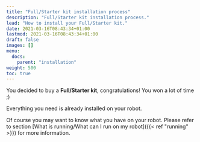 ```yaml
---
title: "Full/Starter kit installation process"
description: "Full/Starter kit installation process."
lead: "How to install your Full/Starter kit."
date: 2021-03-16T08:43:34+01:00
lastmod: 2021-03-16T08:43:34+01:00
draft: false
images: []
menu:
  docs:
    parent: "installation"
weight: 500
toc: true
---
```


You decided to buy a **Full/Starter kit**, congratulations! You won a lot of time ;)

Everything you need is already installed on your robot.

Of course you may want to know what you have on your robot. Please refer to section [What is running/What can I run on my robot]({{< ref "running" >}}) for more information.